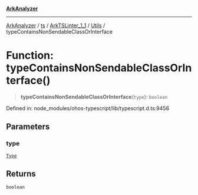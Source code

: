[**ArkAnalyzer**](../../../../../../../../README.md)

***

[ArkAnalyzer](../../../../../../../../globals.md) / [ts](../../../../../README.md) / [ArkTSLinter\_1\_1](../../../README.md) / [Utils](../README.md) / typeContainsNonSendableClassOrInterface

# Function: typeContainsNonSendableClassOrInterface()

> **typeContainsNonSendableClassOrInterface**(`type`): `boolean`

Defined in: node\_modules/ohos-typescript/lib/typescript.d.ts:9456

## Parameters

### type

[`Type`](../../../../../interfaces/Type.md)

## Returns

`boolean`
